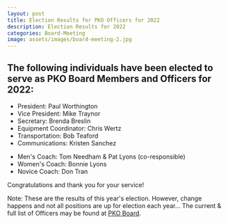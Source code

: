 ```yaml
---
layout: post
title: Election Results for PKO Officers for 2022
description: Election Results for 2022
categories: Board-Meeting
image: assets/images/board-meeting-2.jpg
---
```

 

The following individuals have been elected to serve as PKO Board Members and Officers for 2022:
-----------------------------
- President:                Paul Worthington
- Vice President:           Mike Traynor
- Secretary:                Brenda Breslin
- Equipment Coordinator:    Chris Wertz
- Transportation:           Bob Teaford
- Communications:           Kristen Sanchez
<!-- The next six positions serve for two years and are only up for election in even-numbered years.
     Use comment blocks to hide these rows in odd-numbered years. -->
<!-- - Treasurer:                Nancy Needham & Stephanie Currier (co-responsible) -->
<!-- - Events Coordinator:       Melissa Latimer -->
<!-- - Membership:               Flo Bee -->
<!-- - Sponsorship/Fundraising:  Kim Lillywhite -->
<!-- - SCORA Rep:                Dave Degroot & Sarah Donahue (alternate) -->
<!-- - Head Coach:               John Savarese -->
- Men's Coach:              Tom Needham & Pat Lyons (co-responsible)
- Women's Coach:            Bonnie Lyons
- Novice Coach:             Don Tran

Congratulations and thank you for your service!

Note: These are the results of this year's election. However, change happens and not all positions are up for election each year... The current & full list of Officers may be found at <A href="/board/">PKO Board</A>.

